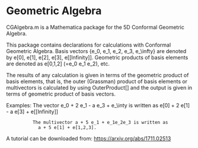 # Geometric Algebra

CGAlgebra.m is a Mathematica package for the 5D Conformal Geometric Algebra.

This package contains declarations for calculations with Conformal
Geometric Algebra. Basis vectors {e_0, e_1, e_2, e_3, e_\infty} are 
denoted by e[0], e[1], e[2], e[3], e[\[Infinity]]. Geometric products
of basis elements are denoted as e[0,1,2] (=e_0 e_1 e_2), etc.
   
The results of any calculation is given in terms of the geometric product
of basis elements, that is, the outer (Grassman) product of basis
elements or multivectors is calculated by using OuterProduct[] and the
output is given in terms of geometric product of basis vectors.
        
Examples:     The vector e_0 + 2 e_1 - a e_3 + e_\inty is written as
                  e[0] + 2 e[1] - a e[3] + e[\[Infinity]] 
                       
              The multivector a + 5 e_1 + e_1e_2e_3 is written as
                a + 5 e[1] + e[1,2,3].

A tutorial can be downloaded from:
https://arxiv.org/abs/1711.02513
